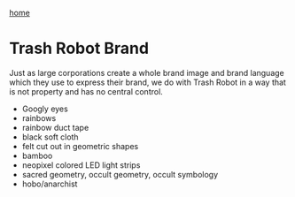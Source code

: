 [home](index.html)

# Trash Robot Brand

Just as large corporations create a whole brand image and brand language which they use to express their brand, we do with Trash Robot in a way that is not property and has no central control.  

- Googly eyes
- rainbows
- rainbow duct tape
- black soft cloth
- felt cut out in geometric shapes
- bamboo
- neopixel colored LED light strips 
- sacred geometry, occult geometry, occult symbology
- hobo/anarchist

